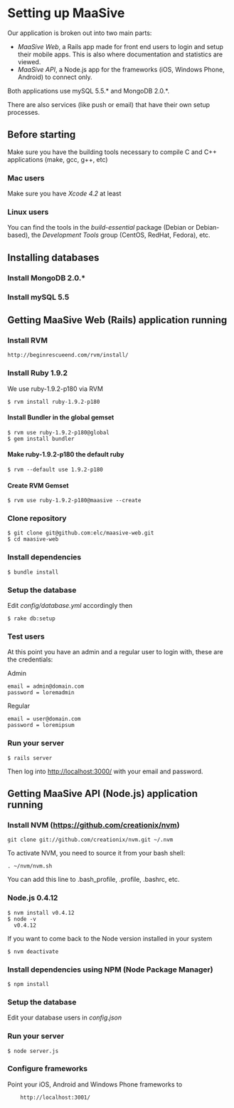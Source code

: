 # Setting up MaaSive

Our application is broken out into two main parts:

* *MaaSive Web*, a Rails app made for front end users to login and setup
  their mobile apps. This is also where documentation and statistics are viewed.
* *MaaSive API*, a Node.js app for the frameworks (iOS, Windows Phone,
  Android) to connect only.

Both applications use mySQL 5.5.* and MongoDB 2.0.*.

There are also services (like push or email) that have their own setup
processes.

## Before starting

Make sure you have the building tools necessary to compile C and C++ applications (make, gcc, g++, etc)

### Mac users

Make sure you have *Xcode 4.2* at least

### Linux users

You can find the tools in the *build-essential* package (Debian or Debian-based), the *Development Tools* group (CentOS, RedHat, Fedora), etc.

## Installing databases

### Install MongoDB 2.0.*

### Install mySQL 5.5

## Getting MaaSive Web (Rails) application running

### Install RVM

    http://beginrescueend.com/rvm/install/

### Install Ruby 1.9.2

We use ruby-1.9.2-p180 via RVM

    $ rvm install ruby-1.9.2-p180

#### Install Bundler in the global gemset

    $ rvm use ruby-1.9.2-p180@global
    $ gem install bundler

#### Make ruby-1.9.2-p180 the default ruby

    $ rvm --default use 1.9.2-p180

#### Create RVM Gemset

    $ rvm use ruby-1.9.2-p180@maasive --create

### Clone repository

    $ git clone git@github.com:elc/maasive-web.git
    $ cd maasive-web

### Install dependencies

    $ bundle install

### Setup the database

Edit *config/database.yml* accordingly then

    $ rake db:setup

### Test users

At this point you have an admin and a regular user to login with, these are the credentials:

Admin

    email = admin@domain.com
    password = loremadmin

Regular

	email = user@domain.com
	password = loremipsum

### Run your server

    $ rails server

Then log into [http://localhost:3000/](http://localhost:3000/) with your email and password.

## Getting MaaSive API (Node.js) application running

### Install NVM (https://github.com/creationix/nvm)

    git clone git://github.com/creationix/nvm.git ~/.nvm

To activate NVM, you need to source it from your bash shell:

    . ~/nvm/nvm.sh

You can add this line to .bash\_profile, .profile, .bashrc, etc.

### Node.js 0.4.12

    $ nvm install v0.4.12
    $ node -v
	  v0.4.12

If you want to come back to the Node version installed in your system

    $ nvm deactivate

### Install dependencies using NPM (Node Package Manager)

	$ npm install
	
### Setup the database

Edit your database users in *config.json*

### Run your server

	$ node server.js
	
### Configure frameworks

Point your iOS, Android and Windows Phone frameworks to 

		http://localhost:3001/